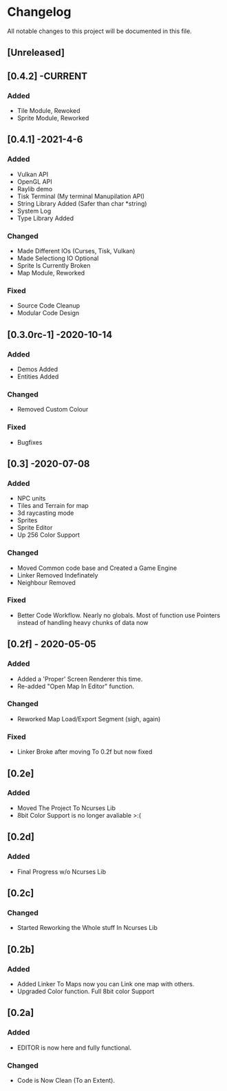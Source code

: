 # Changelog
All notable changes to this project will be documented in this file.

## [Unreleased]

## [0.4.2] -CURRENT
### Added
- Tile Module, Rewoked
- Sprite Module, Reworked


## [0.4.1] -2021-4-6
### Added
- Vulkan API
- OpenGL API
- Raylib demo
- Tisk Terminal (My terminal Manupilation API)
- String Library Added (Safer than char \*string)
- System Log
- Type Library Added

### Changed
- Made Different IOs (Curses, Tisk, Vulkan)
- Made Selectiong IO Optional
- Sprite Is Currently Broken
- Map Module, Reworked

### Fixed
- Source Code Cleanup
- Modular Code Design


## [0.3.0rc-1] -2020-10-14
### Added
- Demos Added
- Entities Added

### Changed
- Removed Custom Colour

### Fixed
- Bugfixes


## [0.3] -2020-07-08
### Added
- NPC units 
- Tiles and Terrain for map
- 3d raycasting mode
- Sprites
- Sprite Editor
- Up 256 Color Support

### Changed
- Moved Common code base and Created a Game Engine
- Linker Removed Indefinately
- Neighbour Removed

### Fixed
- Better Code Workflow. Nearly no globals. Most of function use Pointers instead of handling heavy chunks of data now


## [0.2f] - 2020-05-05
### Added
- Added a 'Proper' Screen Renderer this time.
- Re-added "Open Map In Editor" function.

### Changed
- Reworked Map Load/Export Segment (sigh, again)

### Fixed
- Linker Broke after moving To 0.2f but now fixed

## [0.2e]
### Added
- Moved The Project To Ncurses Lib
- 8bit Color Support is no longer avaliable >:(


## [0.2d]
### Added
- Final Progress w/o Ncurses Lib


## [0.2c]
### Changed
- Started Reworking the Whole stuff In Ncurses Lib


## [0.2b]
### Added
- Added Linker To Maps now you can Link one map 
        with others.
- Upgraded Color function. Full 8bit color Support


## [0.2a]
### Added
- EDITOR is now here and fully functional.

### Changed
- Code is Now Clean (To an Extent).